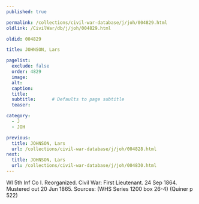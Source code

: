 ```yaml
---
published: true

permalink: /collections/civil-war-database/j/joh/004829.html
oldlink: /CivilWar/db/j/joh/004829.html

oldid: 004829

title: JOHNSON, Lars

pagelist:
  exclude: false
  order: 4829
  image: 
  alt:
  caption:
  title:
  subtitle:      # Defaults to page subtitle
  teaser:

category: 
  - J 
  - JOH

previous:
  title: JOHNSON, Lars
  url: /collections/civil-war-database/j/joh/004828.html  
next:
  title: JOHNSON, Lars
  url: /collections/civil-war-database/j/joh/004830.html   
---
```

WI 5th Inf Co I. Reorganized. Civil War: First Lieutenant. 24 Sep 1864. Mustered out 20 Jun 1865. Sources: (WHS Series 1200 box 26-4) (Quiner p 522)